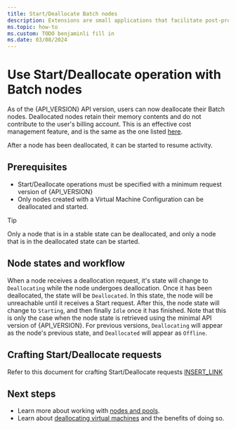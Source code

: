```yaml
---
title: Start/Deallocate Batch nodes
description: Extensions are small applications that facilitate post-provisioning configuration and setup on Batch compute nodes.
ms.topic: how-to
ms.custom: TODO benjaminli fill in
ms.date: 03/08/2024
---
```


# Use Start/Deallocate operation with Batch nodes

As of the {API_VERSION} API version, users can now deallocate their Batch nodes. Deallocated nodes retain their memory contents and do not contribute to the user's billing account. This is an effective cost management feature, and is the same as the one listed [here](https://learn.microsoft.com/en-us/azure/virtual-machines/hibernate-resume?tabs=osLimitsLinux%2CenablehiberPortal%2CcheckhiberPortal%2CenableWithPortal%2CcliLHE%2CUbuntu18HST%2CPortalDoHiber%2CPortalStatCheck%2CPortalStartHiber%2CPortalImageGallery).

After a node has been deallocated, it can be started to resume activity.

## Prerequisites

- Start/Deallocate operations must be specified with a minimum request version of {API_VERSION}
- Only nodes created with a Virtual Machine Configuration can be deallocated and started. 

> [!TIP]
> Only a node that is in a stable state can be deallocated, and only a node that is in the deallocated state can be started.

## Node states and workflow

When a node receives a deallocation request, it's state will change to `Deallocating` while the node undergoes deallocation. Once it has been deallocated, the state will be `Deallocated`. In this state, the node will be unreachable until it receives a Start request. After this, the node
state will change to `Starting`, and then finally `Idle` once it has finished. Note that this is only the case when the node state is retrieved using the minimal API version of {API_VERSION}. For previous versions, `Deallocating` will appear as the node's previous state, and `Deallocated`
will appear as `Offline`.

## Crafting Start/Deallocate requests

Refer to this document for crafting Start/Deallocate requests [INSERT_LINK]()

## Next steps

- Learn more about working with [nodes and pools](nodes-and-pools.md).
- Learn about [deallocating virtual machines](https://learn.microsoft.com/en-us/azure/virtual-machines/hibernate-resume?tabs=osLimitsLinux%2CenablehiberPortal%2CcheckhiberPortal%2CenableWithPortal%2CcliLHE%2CUbuntu18HST%2CPortalDoHiber%2CPortalStatCheck%2CPortalStartHiber%2CPortalImageGallery) and the benefits of doing so.
